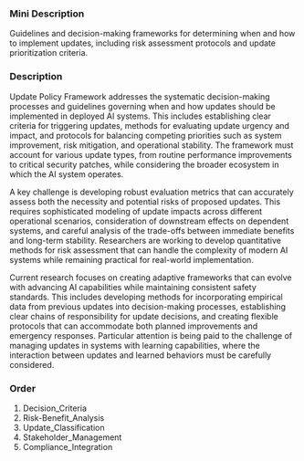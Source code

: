 ### Mini Description

Guidelines and decision-making frameworks for determining when and how to implement updates, including risk assessment protocols and update prioritization criteria.

### Description

Update Policy Framework addresses the systematic decision-making processes and guidelines governing when and how updates should be implemented in deployed AI systems. This includes establishing clear criteria for triggering updates, methods for evaluating update urgency and impact, and protocols for balancing competing priorities such as system improvement, risk mitigation, and operational stability. The framework must account for various update types, from routine performance improvements to critical security patches, while considering the broader ecosystem in which the AI system operates.

A key challenge is developing robust evaluation metrics that can accurately assess both the necessity and potential risks of proposed updates. This requires sophisticated modeling of update impacts across different operational scenarios, consideration of downstream effects on dependent systems, and careful analysis of the trade-offs between immediate benefits and long-term stability. Researchers are working to develop quantitative methods for risk assessment that can handle the complexity of modern AI systems while remaining practical for real-world implementation.

Current research focuses on creating adaptive frameworks that can evolve with advancing AI capabilities while maintaining consistent safety standards. This includes developing methods for incorporating empirical data from previous updates into decision-making processes, establishing clear chains of responsibility for update decisions, and creating flexible protocols that can accommodate both planned improvements and emergency responses. Particular attention is being paid to the challenge of managing updates in systems with learning capabilities, where the interaction between updates and learned behaviors must be carefully considered.

### Order

1. Decision_Criteria
2. Risk-Benefit_Analysis
3. Update_Classification
4. Stakeholder_Management
5. Compliance_Integration
